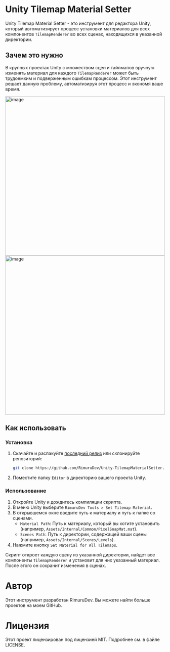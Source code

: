 # Unity Tilemap Material Setter

Unity Tilemap Material Setter - это инструмент для редактора Unity, который автоматизирует процесс установки материалов для всех компонентов `TilemapRenderer` во всех сценах, находящихся в указанной директории.

## Зачем это нужно

В крупных проектах Unity с множеством сцен и тайлмапов вручную изменять материал для каждого `TilemapRenderer` может быть трудоемким и подверженным ошибкам процессом. Этот инструмент решает данную проблему, автоматизируя этот процесс и экономя ваше время.

<img width="504" alt="image" src="https://github.com/RimuruDev/Unity-TilemapMaterialSetter/assets/85500556/1325ffbb-56c7-47b4-af62-632aff6bb927">
<img width="504" alt="image" src="https://github.com/RimuruDev/Unity-TilemapMaterialSetter/assets/85500556/fab8adcd-d541-4282-a321-ab338879f08d">


## Как использовать

### Установка

1. Скачайте и распакуйте [последний релиз](https://github.com/RimuruDev/Unity-TilemapMaterialSetter/releases) или склонируйте репозиторий:

    ```bash
    git clone https://github.com/RimuruDev/Unity-TilemapMaterialSetter.git
    ```

2. Поместите папку `Editor` в директорию вашего проекта Unity.

### Использование

1. Откройте Unity и дождитесь компиляции скрипта.
2. В меню Unity выберите `RimuruDev Tools > Set Tilemap Material`.
3. В открывшемся окне введите путь к материалу и путь к папке со сценами.
    - `Material Path`: Путь к материалу, который вы хотите установить (например, `Assets/Internal/Common/PixelSnapMat.mat`).
    - `Scenes Path`: Путь к директории, содержащей ваши сцены (например, `Assets/Internal/Scenes/Levels`).
4. Нажмите кнопку `Set Material for All Tilemaps`.

Скрипт откроет каждую сцену из указанной директории, найдет все компоненты `TilemapRenderer` и установит для них указанный материал. После этого он сохранит изменения в сценах.

# Автор
Этот инструмент разработан RimuruDev. Вы можете найти больше проектов на моем GitHub.

# Лицензия
Этот проект лицензирован под лицензией MIT. Подробнее см. в файле LICENSE.
